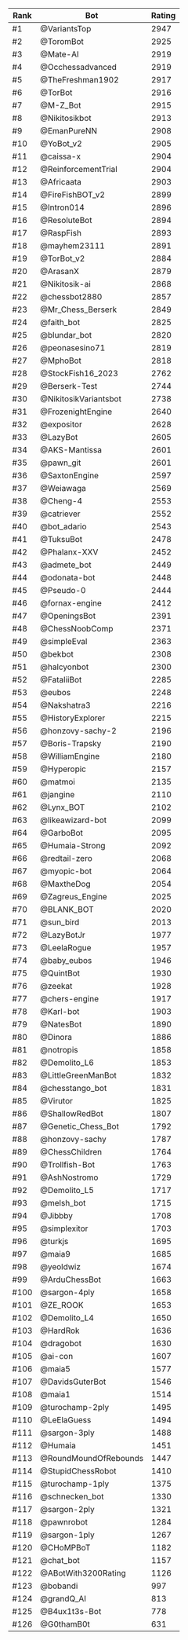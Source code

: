 Rank|Bot|Rating
---|---|---
#1|@VariantsTop|2947
#2|@ToromBot|2925
#3|@Mate-AI|2919
#4|@Occhessadvanced|2919
#5|@TheFreshman1902|2917
#6|@TorBot|2916
#7|@M-Z_Bot|2915
#8|@Nikitosikbot|2913
#9|@EmanPureNN|2908
#10|@YoBot_v2|2905
#11|@caissa-x|2904
#12|@ReinforcementTrial|2904
#13|@Africaata|2903
#14|@FireFishBOT_v2|2899
#15|@Intron014|2896
#16|@ResoluteBot|2894
#17|@RaspFish|2893
#18|@mayhem23111|2891
#19|@TorBot_v2|2884
#20|@ArasanX|2879
#21|@Nikitosik-ai|2868
#22|@chessbot2880|2857
#23|@Mr_Chess_Berserk|2849
#24|@faith_bot|2825
#25|@blundar_bot|2820
#26|@peonasesino71|2819
#27|@MphoBot|2818
#28|@StockFish16_2023|2762
#29|@Berserk-Test|2744
#30|@NikitosikVariantsbot|2738
#31|@FrozenightEngine|2640
#32|@expositor|2628
#33|@LazyBot|2605
#34|@AKS-Mantissa|2601
#35|@pawn_git|2601
#36|@SaxtonEngine|2597
#37|@Weiawaga|2569
#38|@Cheng-4|2553
#39|@catriever|2552
#40|@bot_adario|2543
#41|@TuksuBot|2478
#42|@Phalanx-XXV|2452
#43|@admete_bot|2449
#44|@odonata-bot|2448
#45|@Pseudo-0|2444
#46|@fornax-engine|2412
#47|@OpeningsBot|2391
#48|@ChessNoobComp|2371
#49|@simpleEval|2363
#50|@bekbot|2308
#51|@halcyonbot|2300
#52|@FataliiBot|2285
#53|@eubos|2248
#54|@Nakshatra3|2216
#55|@HistoryExplorer|2215
#56|@honzovy-sachy-2|2196
#57|@Boris-Trapsky|2190
#58|@WilliamEngine|2180
#59|@Hyperopic|2157
#60|@matmoi|2135
#61|@jangine|2110
#62|@Lynx_BOT|2102
#63|@likeawizard-bot|2099
#64|@GarboBot|2095
#65|@Humaia-Strong|2092
#66|@redtail-zero|2068
#67|@myopic-bot|2064
#68|@MaxtheDog|2054
#69|@Zagreus_Engine|2025
#70|@BLANK_BOT|2020
#71|@sun_bird|2013
#72|@LazyBotJr|1977
#73|@LeelaRogue|1957
#74|@baby_eubos|1946
#75|@QuintBot|1930
#76|@zeekat|1928
#77|@chers-engine|1917
#78|@Karl-bot|1903
#79|@NatesBot|1890
#80|@Dinora|1886
#81|@notropis|1858
#82|@Demolito_L6|1853
#83|@LittleGreenManBot|1832
#84|@chesstango_bot|1831
#85|@Virutor|1825
#86|@ShallowRedBot|1807
#87|@Genetic_Chess_Bot|1792
#88|@honzovy-sachy|1787
#89|@ChessChildren|1764
#90|@Trollfish-Bot|1763
#91|@AshNostromo|1729
#92|@Demolito_L5|1717
#93|@melsh_bot|1715
#94|@Jibbby|1708
#95|@simplexitor|1703
#96|@turkjs|1695
#97|@maia9|1685
#98|@yeoldwiz|1674
#99|@ArduChessBot|1663
#100|@sargon-4ply|1658
#101|@ZE_ROOK|1653
#102|@Demolito_L4|1650
#103|@HardRok|1636
#104|@dragobot|1630
#105|@ai-con|1607
#106|@maia5|1577
#107|@DavidsGuterBot|1546
#108|@maia1|1514
#109|@turochamp-2ply|1495
#110|@LeElaGuess|1494
#111|@sargon-3ply|1488
#112|@Humaia|1451
#113|@RoundMoundOfRebounds|1447
#114|@StupidChessRobot|1410
#115|@turochamp-1ply|1375
#116|@schnecken_bot|1330
#117|@sargon-2ply|1321
#118|@pawnrobot|1284
#119|@sargon-1ply|1267
#120|@CHoMPBoT|1182
#121|@chat_bot|1157
#122|@ABotWith3200Rating|1126
#123|@bobandi|997
#124|@grandQ_AI|813
#125|@B4ux1t3s-Bot|778
#126|@G0thamB0t|631
